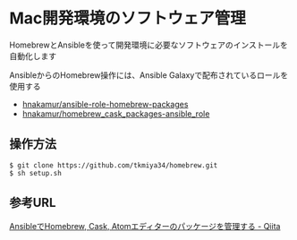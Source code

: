 # Mac開発環境のソフトウェア管理
HomebrewとAnsibleを使って開発環境に必要なソフトウェアのインストールを自動化します

AnsibleからのHomebrew操作には、Ansible Galaxyで配布されているロールを使用する

* [hnakamur/ansible-role-homebrew-packages](https://github.com/hnakamur/ansible-role-homebrew-packages)
* [hnakamur/homebrew_cask_packages-ansible_role](https://github.com/hnakamur/homebrew_cask_packages-ansible_role)

## 操作方法
```
$ git clone https://github.com/tkmiya34/homebrew.git
$ sh setup.sh
```

## 参考URL
[AnsibleでHomebrew, Cask, Atomエディターのパッケージを管理する - Qiita](http://qiita.com/hnakamur/items/1c27cf0df19fe57ec624)
